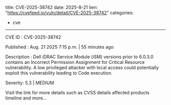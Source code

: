  
title: CVE-2025-38742
date: 2025-8-21
lien: "https://cvefeed.io/vuln/detail/CVE-2025-38742"
categories:
  - cve
---

CVE ID : CVE-2025-38742

Published :  Aug. 21
2025
7:15 p.m. | 55 minutes ago

Description : Dell iDRAC Service Module (iSM)
versions prior to 6.0.3.0
contains an Incorrect Permission Assignment for Critical Resource vulnerability. A low privileged attacker with local access could potentially exploit this vulnerability
leading to Code execution.

Severity: 5.3 | MEDIUM

Visit the link for more details
such as CVSS details
affected products
timeline
and more...
